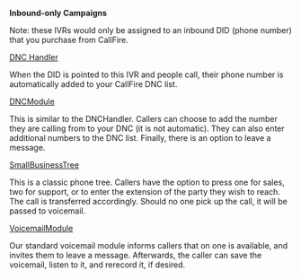 <strong>Inbound-only Campaigns</strong>

Note: these IVRs would only be assigned to an inbound DID (phone number) that you purchase from CallFire. 

<a href="https://github.com/CallFire/callfire-ivr-samples/blob/master/Inbound-only%20Campaigns/DNCHandler.xml">DNC Handler</a>

When the DID is pointed to this IVR and people call, their phone number is automatically added to your CallFire DNC list. 

<a href="https://github.com/CallFire/callfire-ivr-samples/blob/master/Inbound-only%20Campaigns/DNCModule.xml">DNCModule</a>

This is similar to the DNCHandler. Callers can choose to add the number they are calling from to your DNC (it is not automatic). They can also enter additional numbers to the DNC list. Finally, there is an option to leave a message. 

<a href="https://github.com/CallFire/callfire-ivr-samples/blob/master/Inbound-only%20Campaigns/SmallBusinessTree.xml">SmallBusinessTree</a>

This is a classic phone tree. Callers have the option to press one for sales, two for support, or to enter the extension of the party they wish to reach. The call is transferred accordingly. Should no one pick up the call, it will be passed to voicemail.

<a href="https://github.com/CallFire/callfire-ivr-samples/blob/master/Inbound-only%20Campaigns/VoicemailModule.xml">VoicemailModule</a>

Our standard voicemail module informs callers that on one is available, and invites them to leave a message. Afterwards, the caller can save the voicemail, listen to it, and rerecord it, if desired.

